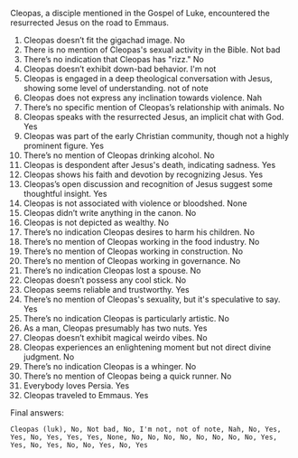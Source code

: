 Cleopas, a disciple mentioned in the Gospel of Luke, encountered the resurrected Jesus on the road to Emmaus.

1. Cleopas doesn’t fit the gigachad image. No
2. There is no mention of Cleopas's sexual activity in the Bible. Not bad
3. There’s no indication that Cleopas has "rizz." No
4. Cleopas doesn’t exhibit down-bad behavior. I'm not
5. Cleopas is engaged in a deep theological conversation with Jesus, showing some level of understanding. not of note
6. Cleopas does not express any inclination towards violence. Nah
7. There’s no specific mention of Cleopas’s relationship with animals. No
8. Cleopas speaks with the resurrected Jesus, an implicit chat with God. Yes
9. Cleopas was part of the early Christian community, though not a highly prominent figure. Yes
10. There’s no mention of Cleopas drinking alcohol. No
11. Cleopas is despondent after Jesus's death, indicating sadness. Yes
12. Cleopas shows his faith and devotion by recognizing Jesus. Yes
13. Cleopas’s open discussion and recognition of Jesus suggest some thoughtful insight. Yes
14. Cleopas is not associated with violence or bloodshed. None
15. Cleopas didn’t write anything in the canon. No
16. Cleopas is not depicted as wealthy. No
17. There’s no indication Cleopas desires to harm his children. No
18. There’s no mention of Cleopas working in the food industry. No
19. There’s no mention of Cleopas working in construction. No
20. There’s no mention of Cleopas working in governance. No
21. There’s no indication Cleopas lost a spouse. No
22. Cleopas doesn’t possess any cool stick. No
23. Cleopas seems reliable and trustworthy. Yes
24. There’s no mention of Cleopas's sexuality, but it's speculative to say. Yes
25. There’s no indication Cleopas is particularly artistic. No
26. As a man, Cleopas presumably has two nuts. Yes
27. Cleopas doesn’t exhibit magical weirdo vibes. No
28. Cleopas experiences an enlightening moment but not direct divine judgment. No
29. There’s no indication Cleopas is a whinger. No
30. There’s no mention of Cleopas being a quick runner. No
31. Everybody loves Persia. Yes
32. Cleopas traveled to Emmaus. Yes

Final answers:

```Cleopas (luk), No, Not bad, No, I'm not, not of note, Nah, No, Yes, Yes, No, Yes, Yes, Yes, None, No, No, No, No, No, No, No, No, Yes, Yes, No, Yes, No, No, Yes, No, Yes```